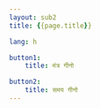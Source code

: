```yaml
---
layout: sub2
title: {{page.title}}

lang: h

button1:
    title: मंत्र गीनो

button2:
    title: समय गीनो
---
```


